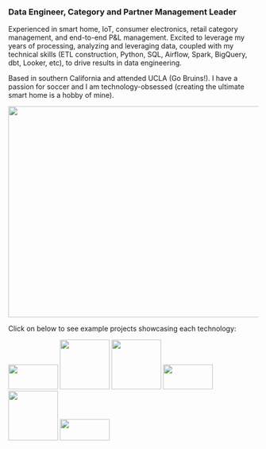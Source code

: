 ### Data Engineer, Category and Partner Management Leader

Experienced in smart home, IoT, consumer electronics, retail category management, and end-to-end P&L management. Excited to leverage my years of processing, analyzing and leveraging data, coupled with my technical skills (ETL construction, Python, SQL, Airflow, Spark, BigQuery, dbt, Looker, etc), to drive results in data engineering.

Based in southern California and attended UCLA (Go Bruins!). I have a passion for soccer and I am technology-obsessed (creating the ultimate smart home is a hobby of mine).

<img src='https://user-images.githubusercontent.com/115185983/220984474-24fdd0ae-488d-4583-9d53-160048ee09bd.png' width='750' height='425'>

Click on below to see example projects showcasing each technology:

[<img src='https://user-images.githubusercontent.com/115185983/220992132-d4435ff5-2f0b-42fe-90d2-90250c8cd206.png' width='100' height='50'>](https://github.com/rgiosa10/Emissions-by-Country.git) [<img src='https://user-images.githubusercontent.com/115185983/220989310-a7d5ea48-b96a-465b-9fc9-eac45e77591b.png' width='100'>](https://github.com/rgiosa10/dbt-indpnt-proj.git) [<img src='https://user-images.githubusercontent.com/115185983/220989923-0f6fb16d-4022-49ac-a3a7-cb433b47d49f.png' width='100'>](https://github.com/rgiosa10/team-week3.git) [<img src='https://user-images.githubusercontent.com/115185983/220991467-3ef2a6ec-d218-4dc1-bee8-a2bd6c2be52c.png' width='100' height='50'>](https://github.com/rgiosa10/Emissions-by-Country.git) [<img src='https://user-images.githubusercontent.com/115185983/220993125-067f2e83-b1f2-431e-b8e3-432478dd9523.png' width='100'>](https://github.com/rgiosa10/team-week3.git) [<img src='https://user-images.githubusercontent.com/115185983/220993252-e4638180-38b5-4ec5-bf7f-57cc4d645d0b.png' width='100' height='43'>](https://github.com/rgiosa10/Emissions-by-Country.git)






